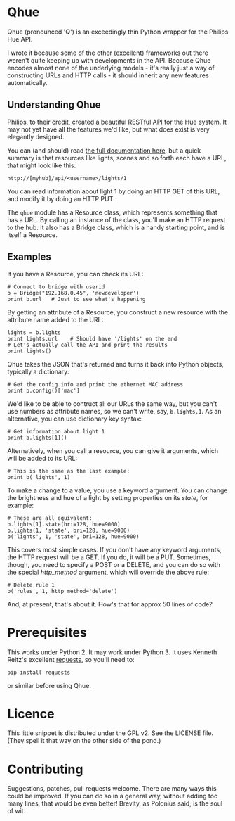 # Qhue

Qhue (pronounced 'Q') is an exceedingly thin Python wrapper for the Philips Hue API.

I wrote it because some of the other (excellent) frameworks out there weren't quite keeping up with developments in the API.  Because Qhue encodes almost none of the underlying models - it's really just a way of constructing URLs and HTTP calls - it should inherit any new features automatically.

## Understanding Qhue

Philips, to their credit, created a beautiful RESTful API for the Hue system.  It may not yet have all the features we'd like, but what does exist is very elegantly designed.  

You can (and should) read [the full documentation here](http://www.developers.meethue.com/philips-hue-api), but a quick summary is that resources like lights, scenes and so forth each have a URL, that might look like this:

    http://[myhub]/api/<username>/lights/1

You can read information about light 1 by doing an HTTP GET of this URL, and modify it by doing an HTTP PUT.

The `qhue` module has a Resource class, which represents something that has a URL. By calling an instance of the class, you'll make an HTTP request to the hub.  It also has a Bridge class, which is a handy starting point, and is itself a Resource. 

## Examples

If you have a Resource, you can check its URL:

    # Connect to bridge with userid
    b = Bridge("192.168.0.45", 'newdeveloper')
    print b.url   # Just to see what's happening

By getting an attribute of a Resource, you construct a new resource with the attribute name added to the URL:

    lights = b.lights
    print lights.url    # Should have '/lights' on the end
    # Let's actually call the API and print the results
    print lights()  

Qhue takes the JSON that's returned and turns it back into Python objects, typically a dictionary:

    # Get the config info and print the ethernet MAC address
    print b.config()['mac']

We'd like to be able to contruct all our URLs the same way, but you can't use numbers as attribute names, so we can't write, say, `b.lights.1`.  As an alternative, you can use dictionary key syntax:

    # Get information about light 1
    print b.lights[1]()

Alternatively, when you call a resource, you can give it arguments, which will be added to its URL:

    # This is the same as the last example:
    print b('lights', 1)

To make a change to a value, you use a keyword argument.  You can change the brightness and hue of a light by setting properties on its *state*, for example:

    # These are all equivalent:
    b.lights[1].state(bri=128, hue=9000)
    b.lights(1, 'state', bri=128, hue=9000)
    b('lights', 1, 'state', bri=128, hue=9000)

This covers most simple cases.  If you don't have any keyword arguments, the HTTP request will be a GET.  If you do, it will be a PUT.  Sometimes, though, you need to specify a POST or a DELETE, and you can do so with the special *http_method* argument, which will override the above rule:

    # Delete rule 1
    b('rules', 1, http_method='delete')

And, at present, that's about it.  How's that for approx 50 lines of code?


# Prerequisites

This works under Python 2.  It may work under Python 3.  It uses Kenneth Reitz's excellent [requests](http://docs.python-requests.org/en/latest/), so you'll need to:

    pip install requests

or similar before using Qhue.


# Licence

This little snippet is distributed under the GPL v2. See the LICENSE file. (They spell it that way on the other side of the pond.)

# Contributing

Suggestions, patches, pull requests welcome.  There are many ways this could be improved.  If you can do so in a general way, without adding too many lines, that would be even better!  Brevity, as Polonius said, is the soul of wit.

